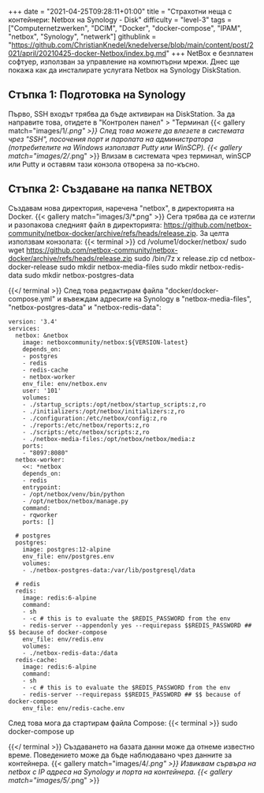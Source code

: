 +++
date = "2021-04-25T09:28:11+01:00"
title = "Страхотни неща с контейнери: Netbox на Synology - Disk"
difficulty = "level-3"
tags = ["Computernetzwerken", "DCIM", "Docker", "docker-compose", "IPAM", "netbox", "Synology", "netwerk"]
githublink = "https://github.com/ChristianKnedel/knedelverse/blob/main/content/post/2021/april/20210425-docker-Netbox/index.bg.md"
+++
NetBox е безплатен софтуер, използван за управление на компютърни мрежи. Днес ще покажа как да инсталирате услугата Netbox на Synology DiskStation.
## Стъпка 1: Подготовка на Synology
Първо, SSH входът трябва да бъде активиран на DiskStation. За да направите това, отидете в "Контролен панел" > "Терминал
{{< gallery match="images/1/*.png" >}}
След това можете да влезете в системата чрез "SSH", посочения порт и паролата на администратора (потребителите на Windows използват Putty или WinSCP).
{{< gallery match="images/2/*.png" >}}
Влизам в системата чрез терминал, winSCP или Putty и оставям тази конзола отворена за по-късно.
## Стъпка 2: Създаване на папка NETBOX
Създавам нова директория, наречена "netbox", в директорията на Docker.
{{< gallery match="images/3/*.png" >}}
Сега трябва да се изтегли и разопакова следният файл в директорията: https://github.com/netbox-community/netbox-docker/archive/refs/heads/release.zip. За целта използвам конзолата:
{{< terminal >}}
cd /volume1/docker/netbox/
sudo wget https://github.com/netbox-community/netbox-docker/archive/refs/heads/release.zip
sudo /bin/7z x release.zip
cd netbox-docker-release
sudo mkdir netbox-media-files
sudo mkdir netbox-redis-data
sudo mkdir netbox-postgres-data

{{</ terminal >}}
След това редактирам файла "docker/docker-compose.yml" и въвеждам адресите на Synology в "netbox-media-files", "netbox-postgres-data" и "netbox-redis-data":
```
version: '3.4'
services:
  netbox: &netbox
    image: netboxcommunity/netbox:${VERSION-latest}
    depends_on:
    - postgres
    - redis
    - redis-cache
    - netbox-worker
    env_file: env/netbox.env
    user: '101'
    volumes:
    - ./startup_scripts:/opt/netbox/startup_scripts:z,ro
    - ./initializers:/opt/netbox/initializers:z,ro
    - ./configuration:/etc/netbox/config:z,ro
    - ./reports:/etc/netbox/reports:z,ro
    - ./scripts:/etc/netbox/scripts:z,ro
    - ./netbox-media-files:/opt/netbox/netbox/media:z
    ports:
    - "8097:8080"
  netbox-worker:
    <<: *netbox
    depends_on:
    - redis
    entrypoint:
    - /opt/netbox/venv/bin/python
    - /opt/netbox/netbox/manage.py
    command:
    - rqworker
    ports: []

  # postgres
  postgres:
    image: postgres:12-alpine
    env_file: env/postgres.env
    volumes:
    - ./netbox-postgres-data:/var/lib/postgresql/data

  # redis
  redis:
    image: redis:6-alpine
    command:
    - sh
    - -c # this is to evaluate the $REDIS_PASSWORD from the env
    - redis-server --appendonly yes --requirepass $$REDIS_PASSWORD ## $$ because of docker-compose
    env_file: env/redis.env
    volumes:
    - ./netbox-redis-data:/data
  redis-cache:
    image: redis:6-alpine
    command:
    - sh
    - -c # this is to evaluate the $REDIS_PASSWORD from the env
    - redis-server --requirepass $$REDIS_PASSWORD ## $$ because of docker-compose
    env_file: env/redis-cache.env

```
След това мога да стартирам файла Compose:
{{< terminal >}}
sudo docker-compose up

{{</ terminal >}}
Създаването на базата данни може да отнеме известно време. Поведението може да бъде наблюдавано чрез данните за контейнера.
{{< gallery match="images/4/*.png" >}}
Извиквам сървъра на netbox с IP адреса на Synology и порта на контейнера.
{{< gallery match="images/5/*.png" >}}